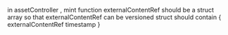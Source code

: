 
  
in assetController , mint function 
externalContentRef should be a struct array 
so that externalContentRef can be versioned 
struct should contain 
{
    externalContentRef
    timestamp
}